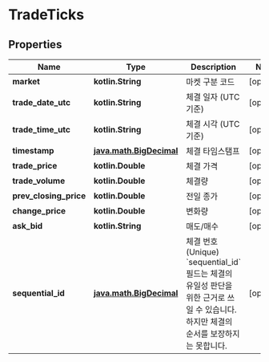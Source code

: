 
# TradeTicks

## Properties
Name | Type | Description | Notes
------------ | ------------- | ------------- | -------------
**market** | **kotlin.String** | 마켓 구분 코드 |  [optional]
**trade_date_utc** | **kotlin.String** | 체결 일자 (UTC 기준) |  [optional]
**trade_time_utc** | **kotlin.String** | 체결 시각 (UTC 기준) |  [optional]
**timestamp** | [**java.math.BigDecimal**](java.math.BigDecimal.md) | 체결 타임스탬프 |  [optional]
**trade_price** | **kotlin.Double** | 체결 가격 |  [optional]
**trade_volume** | **kotlin.Double** | 체결량 |  [optional]
**prev_closing_price** | **kotlin.Double** | 전일 종가 |  [optional]
**change_price** | **kotlin.Double** | 변화량 |  [optional]
**ask_bid** | **kotlin.String** | 매도/매수 |  [optional]
**sequential_id** | [**java.math.BigDecimal**](java.math.BigDecimal.md) | 체결 번호 (Unique)  &#x60;sequential_id&#x60; 필드는 체결의 유일성 판단을 위한 근거로 쓰일 수 있습니다. 하지만 체결의 순서를 보장하지는 못합니다.  |  [optional]




